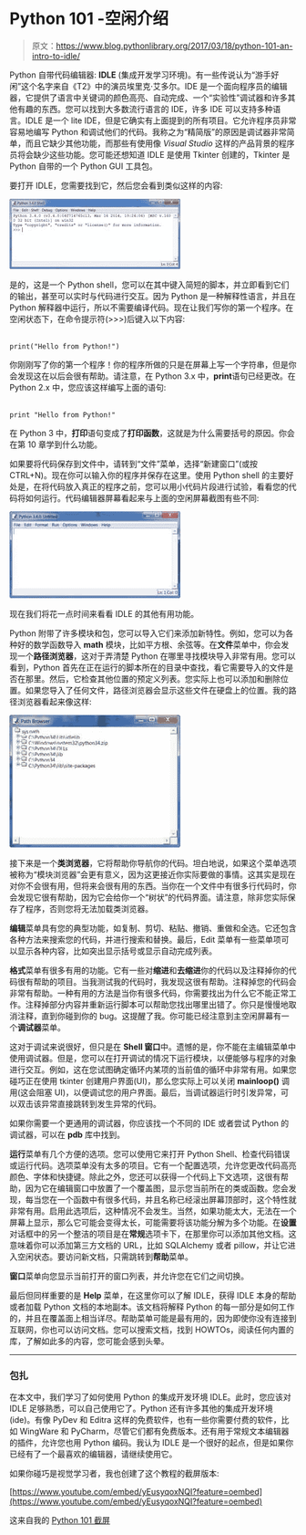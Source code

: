 # Python 101 -空闲介绍

> 原文：<https://www.blog.pythonlibrary.org/2017/03/18/python-101-an-intro-to-idle/>

Python 自带代码编辑器: **IDLE** (集成开发学习环境)。有一些传说认为“游手好闲”这个名字来自《T2》中的演员埃里克·艾多尔。IDE 是一个面向程序员的编辑器，它提供了语言中关键词的颜色高亮、自动完成、一个“实验性”调试器和许多其他有趣的东西。您可以找到大多数流行语言的 IDE，许多 IDE 可以支持多种语言。IDLE 是一个 lite IDE，但是它确实有上面提到的所有项目。它允许程序员非常容易地编写 Python 和调试他们的代码。我称之为“精简版”的原因是调试器非常简单，而且它缺少其他功能，而那些有使用像 *Visual Studio* 这样的产品背景的程序员将会缺少这些功能。您可能还想知道 IDLE 是使用 Tkinter 创建的，Tkinter 是 Python 自带的一个 Python GUI 工具包。

要打开 IDLE，您需要找到它，然后您会看到类似这样的内容:

![](img/ad544194fcec474ee4bc3c41f2f63a96.png)

是的，这是一个 Python shell，您可以在其中键入简短的脚本，并立即看到它们的输出，甚至可以实时与代码进行交互。因为 Python 是一种解释性语言，并且在 Python 解释器中运行，所以不需要编译代码。现在让我们写你的第一个程序。在空闲状态下，在命令提示符(>>>)后键入以下内容:

```

print("Hello from Python!")

```

你刚刚写了你的第一个程序！你的程序所做的只是在屏幕上写一个字符串，但是你会发现这在以后会很有帮助。请注意，在 Python 3.x 中，**print**语句已经更改。在 Python 2.x 中，您应该这样编写上面的语句:

```

print "Hello from Python!"

```

在 Python 3 中，**打印**语句变成了**打印函数**，这就是为什么需要括号的原因。你会在第 10 章学到什么功能。

如果要将代码保存到文件中，请转到“文件”菜单，选择“新建窗口”(或按 CTRL+N)。现在你可以输入你的程序并保存在这里。使用 Python shell 的主要好处是，在将代码放入真正的程序之前，您可以用小代码片段进行试验，看看您的代码将如何运行。代码编辑器屏幕看起来与上面的空闲屏幕截图有些不同:

![](img/80f5e38960fe99027c88c3b23f9e5061.png)

现在我们将花一点时间来看看 IDLE 的其他有用功能。

Python 附带了许多模块和包，您可以导入它们来添加新特性。例如，您可以为各种好的数学函数导入 **math** 模块，比如平方根、余弦等。在**文件**菜单中，你会发现一个**路径浏览器**，这对于弄清楚 Python 在哪里寻找模块导入非常有用。您可以看到，Python 首先在正在运行的脚本所在的目录中查找，看它需要导入的文件是否在那里。然后，它检查其他位置的预定义列表。您实际上也可以添加和删除位置。如果您导入了任何文件，路径浏览器会显示这些文件在硬盘上的位置。我的路径浏览器看起来像这样:

![](img/d2dc81d3f9aaa9094d52b88b8d6d205a.png)

接下来是一个**类浏览器**，它将帮助你导航你的代码。坦白地说，如果这个菜单选项被称为“模块浏览器”会更有意义，因为这更接近你实际要做的事情。这其实是现在对你不会很有用，但将来会很有用的东西。当你在一个文件中有很多行代码时，你会发现它很有帮助，因为它会给你一个“树状”的代码界面。请注意，除非您实际保存了程序，否则您将无法加载类浏览器。

**编辑**菜单具有您的典型功能，如复制、剪切、粘贴、撤销、重做和全选。它还包含各种方法来搜索您的代码，并进行搜索和替换。最后，Edit 菜单有一些菜单项可以显示各种内容，比如突出显示括号或显示自动完成列表。

**格式**菜单有很多有用的功能。它有一些对**缩进**和**去缩进**你的代码以及注释掉你的代码很有帮助的项目。当我测试我的代码时，我发现这很有帮助。注释掉您的代码会非常有帮助。一种有用的方法是当你有很多代码，你需要找出为什么它不能正常工作。注释掉部分内容并重新运行脚本可以帮助您找出哪里出错了。你只是慢慢地取消注释，直到你碰到你的 bug。这提醒了我。你可能已经注意到主空闲屏幕有一个**调试器**菜单。

这对于调试来说很好，但只是在 **Shell 窗口**中。遗憾的是，你不能在主编辑菜单中使用调试器。但是，您可以在打开调试的情况下运行模块，以便能够与程序的对象进行交互。例如，这在您试图确定循环内某项的当前值的循环中非常有用。如果您碰巧正在使用 tkinter 创建用户界面(UI)，那么您实际上可以关闭 **mainloop()** 调用(这会阻塞 UI)，以便调试您的用户界面。最后，当调试器运行时引发异常，可以双击该异常直接跳转到发生异常的代码。

如果你需要一个更通用的调试器，你应该找一个不同的 IDE 或者尝试 Python 的调试器，可以在 **pdb** 库中找到。

**运行**菜单有几个方便的选项。您可以使用它来打开 Python Shell、检查代码错误或运行代码。选项菜单没有太多的项目。它有一个配置选项，允许您更改代码高亮颜色、字体和快捷键。除此之外，您还可以获得一个代码上下文选项，这很有帮助，因为它在编辑窗口中放置了一个覆盖图，显示您当前所在的类或函数。您会发现，每当您在一个函数中有很多代码，并且名称已经滚出屏幕顶部时，这个特性就非常有用。启用此选项后，这种情况不会发生。当然，如果功能太大，无法在一个屏幕上显示，那么它可能会变得太长，可能需要将该功能分解为多个功能。在**设置**对话框中的另一个整洁的项目是在**常规**选项卡下，在那里你可以添加其他文档。这意味着你可以添加第三方文档的 URL，比如 SQLAlchemy 或者 pillow，并让它进入空闲状态。要访问新文档，只需跳转到**帮助**菜单。

**窗口**菜单向您显示当前打开的窗口列表，并允许您在它们之间切换。

最后但同样重要的是 **Help** 菜单，在这里你可以了解 IDLE，获得 IDLE 本身的帮助或者加载 Python 文档的本地副本。该文档将解释 Python 的每一部分是如何工作的，并且在覆盖面上相当详尽。帮助菜单可能是最有用的，因为即使你没有连接到互联网，你也可以访问文档。您可以搜索文档，找到 HOWTOs，阅读任何内置的库，了解如此多的内容，您可能会感到头晕。

* * *

### 包扎

在本文中，我们学习了如何使用 Python 的集成开发环境 IDLE。此时，您应该对 IDLE 足够熟悉，可以自己使用它了。Python 还有许多其他的集成开发环境(ide)。有像 PyDev 和 Editra 这样的免费软件，也有一些你需要付费的软件，比如 WingWare 和 PyCharm，尽管它们都有免费版本。还有用于常规文本编辑器的插件，允许您也用 Python 编码。我认为 IDLE 是一个很好的起点，但是如果你已经有了一个最喜欢的编辑器，请继续使用它。

如果你碰巧是视觉学习者，我也创建了这个教程的截屏版本:

[https://www.youtube.com/embed/yEusyqoxNQI?feature=oembed](https://www.youtube.com/embed/yEusyqoxNQI?feature=oembed)

这来自我的 [Python 101 截屏](https://gum.co/kaKNo)